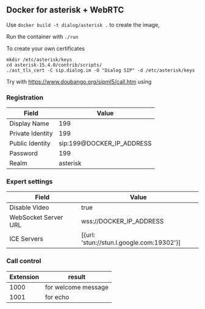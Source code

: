 ## Docker for asterisk + WebRTC

Use `docker build -t dialog/asterisk .` to create the image,

Run the container with `./run`

To create your own certificates
```
mkdir /etc/asterisk/keys
cd asterisk-15.4.0/contrib/scripts/
./ast_tls_cert -C sip.dialog.im -O "Dialog SIP" -d /etc/asterisk/keys
```

Try with https://www.doubango.org/sipml5/call.htm using

### Registration

| Field | Value |
| --- | --- |
| Display Name | 199 |
| Private Identity | 199 |
| Public Identity | sip:199@DOCKER_IP_ADDRESS |
| Password | 199 |
| Realm | asterisk |

### Expert settings

| Field | Value |
| --- | --- |
| Disable Video |true |
| WebSocket Server URL | wss://DOCKER_IP_ADDRESS |
| ICE Servers | [{url: 'stun://stun.l.google.com:19302'}] |

### Call control

| Extension | result |
| --- | --- |
| 1000 | for welcome message |
| 1001 | for echo |
